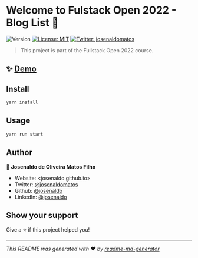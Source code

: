 # Welcome to Fulstack Open 2022 - Blog List 👋

![Version](https://img.shields.io/badge/version-1.0.0-blue.svg?cacheSeconds=2592000) [![License: MIT](https://img.shields.io/badge/License-MIT-yellow.svg)](/LICENSE) [![Twitter: josenaldomatos](https://img.shields.io/twitter/follow/josenaldomatos.svg?style=social)](https://twitter.com/josenaldomatos)

> This project is part of the Fullstack Open 2022 course.

## ✨ [Demo](https://fly)

## Install

```sh
yarn install
```

## Usage

```sh
yarn run start
```

## Author

👤 **Josenaldo de Oliveira Matos Filho**

- Website: <josenaldo.github.io>
- Twitter: [@josenaldomatos](https://twitter.com/josenaldomatos)
- Github: [@josenaldo](https://github.com/josenaldo)
- LinkedIn: [@josenaldo](https://linkedin.com/in/josenaldo)

## Show your support

Give a ⭐️ if this project helped you!

***
_This README was generated with ❤️ by [readme-md-generator](https://github.com/kefranabg/readme-md-generator)_